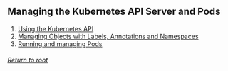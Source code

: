 ## Managing the Kubernetes API Server and Pods
1. [Using the Kubernetes API](../Managing%20the%20Kubernetes%20API%20Server%20and%20Pods/01usingK8sAPI/README.md)
2. [Managing Objects with Labels, Annotations and Namespaces](../Managing%20the%20Kubernetes%20API%20Server%20and%20Pods/02managingObjectsLabelsAnnotationsNamespaces/README.md)
3. [Running and managing Pods](../Managing%20the%20Kubernetes%20API%20Server%20and%20Pods/03runningManagingPods/README.md)

###### [Return to root](https://github.com/l12f3r/CKAstudy/)